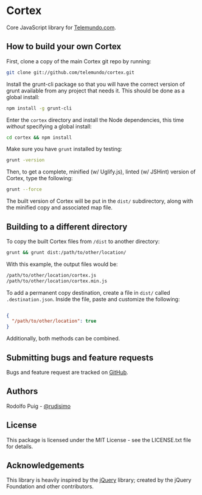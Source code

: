 Cortex
======

Core JavaScript library for [Telemundo.com](http://telemundo.com).


How to build your own Cortex
----------------------------

First, clone a copy of the main Cortex git repo by running:

```bash
git clone git://github.com/telemundo/cortex.git
```

Install the grunt-cli package so that you will have the correct version of grunt available from any project that needs it. This should be done as a global install:

```bash
npm install -g grunt-cli
```

Enter the `cortex` directory and install the Node dependencies, this time *without* specifying a global install:

```bash
cd cortex && npm install
```

Make sure you have `grunt` installed by testing:

```bash
grunt -version
```

Then, to get a complete, minified (w/ Uglify.js), linted (w/ JSHint) version of Cortex, type the following:

```bash
grunt --force
```

The built version of Cortex will be put in the `dist/` subdirectory, along with the minified copy and associated map file.


Building to a different directory
---------------------------------

To copy the built Cortex files from `/dist` to another directory:

```bash
grunt && grunt dist:/path/to/other/location/
```

With this example, the output files would be:

```bash
/path/to/other/location/cortex.js
/path/to/other/location/cortex.min.js
```

To add a permanent copy destination, create a file in `dist/` called `.destination.json`. Inside the file, paste and customize the following:

```json

{
  "/path/to/other/location": true
}
```

Additionally, both methods can be combined.


Submitting bugs and feature requests
------------------------------------

Bugs and feature request are tracked on [GitHub](https://github.com/telemundo/cortex/issues).


Authors
-------

Rodolfo Puig - [@rudisimo](https://twitter.com/rudisimo)  


License
-------

This package is licensed under the MIT License - see the LICENSE.txt file for details.


Acknowledgements
----------------

This library is heavily inspired by the [jQuery](http://jquery.com) library; created by the jQuery Foundation and other contributors.
